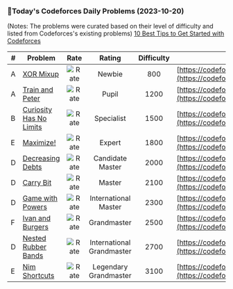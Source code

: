 ### 🌟Today's Codeforces Daily Problems (2023-10-20)
(Notes: The problems were curated based on their level of difficulty and listed from Codeforces's existing problems)
[10 Best Tips to Get Started with Codeforces](https://github.com/ika9810/Codeforces-Daily-Problems/blob/main/10%20Best%20Tips%20to%20Get%20Started%20with%20Codeforces.md)

| # | Problem | Rate| Rating | Difficulty | Contest |
|---| ----- | :--------: | :----------: | :----------: | ---------- |
|A|[XOR Mixup](https://codeforces.com/contest/1698/problem/A)|![Rate](https://img.shields.io/badge/Newbie-800-lightgrey)|Newbie|800|[https://codeforces.com/contest/1698](https://codeforces.com/contest/1698)|
|A|[Train and Peter](https://codeforces.com/contest/8/problem/A)|![Rate](https://img.shields.io/badge/Pupil-1200-brightgreen)|Pupil|1200|[https://codeforces.com/contest/8](https://codeforces.com/contest/8)|
|B|[Curiosity Has No Limits](https://codeforces.com/contest/1031/problem/B)|![Rate](https://img.shields.io/badge/Specialist-1500-9cf)|Specialist|1500|[https://codeforces.com/contest/1031](https://codeforces.com/contest/1031)|
|E|[Maximize!](https://codeforces.com/contest/939/problem/E)|![Rate](https://img.shields.io/badge/Expert-1800-blue)|Expert|1800|[https://codeforces.com/contest/939](https://codeforces.com/contest/939)|
|D|[Decreasing Debts](https://codeforces.com/contest/1266/problem/D)|![Rate](https://img.shields.io/badge/Candidate%20Master-2000-blueviolet)|Candidate Master|2000|[https://codeforces.com/contest/1266](https://codeforces.com/contest/1266)|
|D|[Carry Bit](https://codeforces.com/contest/1761/problem/D)|![Rate](https://img.shields.io/badge/Master-2100-orange)|Master|2100|[https://codeforces.com/contest/1761](https://codeforces.com/contest/1761)|
|D|[Game with Powers](https://codeforces.com/contest/317/problem/D)|![Rate](https://img.shields.io/badge/International%20Master-2300-orange)|International Master|2300|[https://codeforces.com/contest/317](https://codeforces.com/contest/317)|
|F|[Ivan and Burgers](https://codeforces.com/contest/1100/problem/F)|![Rate](https://img.shields.io/badge/Grandmaster-2500-red)|Grandmaster|2500|[https://codeforces.com/contest/1100](https://codeforces.com/contest/1100)|
|D|[Nested Rubber Bands](https://codeforces.com/contest/1338/problem/D)|![Rate](https://img.shields.io/badge/International%20Grandmaster-2700-red)|International Grandmaster|2700|[https://codeforces.com/contest/1338](https://codeforces.com/contest/1338)|
|E|[Nim Shortcuts](https://codeforces.com/contest/1458/problem/E)|![Rate](https://img.shields.io/badge/Legendary%20Grandmaster-3100-red)|Legendary Grandmaster|3100|[https://codeforces.com/contest/1458](https://codeforces.com/contest/1458)|
